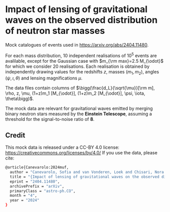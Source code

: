 # Impact of lensing of gravitational waves on the observed distribution of neutron star masses

Mock catalogues of events used in https://arxiv.org/abs/2404.11480. 

For each mass distribution, 10 independent realisations of $10^5$ events are avalilable, except for the Gaussian case with $m_{\rm max}=2.5 M_{\odot}$ for which we consider 20 realisations. Each realisation is obtained by independently drawing values for the redshifts  $z$, masses $(m_1,m_2)$, angles $(\psi,\iota, \theta)$ and lensing magnifications $\mu$. 

The data files contain columns of $\bigg(\frac{d_L}{\sqrt{\mu}}[\rm m], \rho, z, \mu, (1+z)m_1 [M_{\odot}], (1+z)m_2 [M_{\odot}], \psi, \iota, \theta\bigg)$.

The mock data are relevant for gravitational waves emitted by merging binary neutron stars measured by the **Einstein Telescope**, 
assuming a threshold for the signal-to-noise ratio of **8**.

## Credit

This mock data is released under a CC-BY 4.0 license: https://creativecommons.org/licenses/by/4.0/ If you use the data, please cite:

  ```sh
 @article{Canevarolo:2024muf,
    author = "Canevarolo, Sofia and van Vonderen, Loek and Chisari, Nora Elisa",
    title = "{Impact of lensing of gravitational waves on the observed distribution of neutron star masses}",
    eprint = "2404.11480",
    archivePrefix = "arXiv",
    primaryClass = "astro-ph.CO",
    month = "4",
    year = "2024"
}
